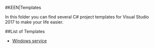 #KEEN|Templates

In this folder you can find several C# project templates for Visual Studio 2017 to make your life easier.

##List of Templates

- [Windows service](https://github.com/KeenMate/fluently-projects/Project%20templates/Windows%20Service)
